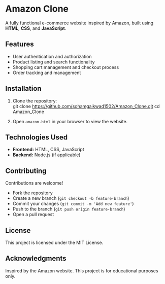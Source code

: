 # Amazon Clone  

A fully functional e-commerce website inspired by Amazon, built using **HTML**, **CSS**, and **JavaScript**.  

## Features  
- User authentication and authorization  
- Product listing and search functionality  
- Shopping cart management and checkout process  
- Order tracking and management  

## Installation  
1. Clone the repository:  
    git clone https://github.com/sohamgaikwad1502/Amazon_Clone.git
    cd Amazon_Clone
   
3. Open `amazon.html` in your browser to view the website.  

## Technologies Used  
- **Frontend:** HTML, CSS, JavaScript  
- **Backend:** Node.js (if applicable)  

## Contributing  
Contributions are welcome!  
- Fork the repository  
- Create a new branch (`git checkout -b feature-branch`)  
- Commit your changes (`git commit -m 'Add new feature'`)  
- Push to the branch (`git push origin feature-branch`)  
- Open a pull request  

## License  
This project is licensed under the MIT License.  

## Acknowledgments  
Inspired by the Amazon website. This project is for educational purposes only.  
